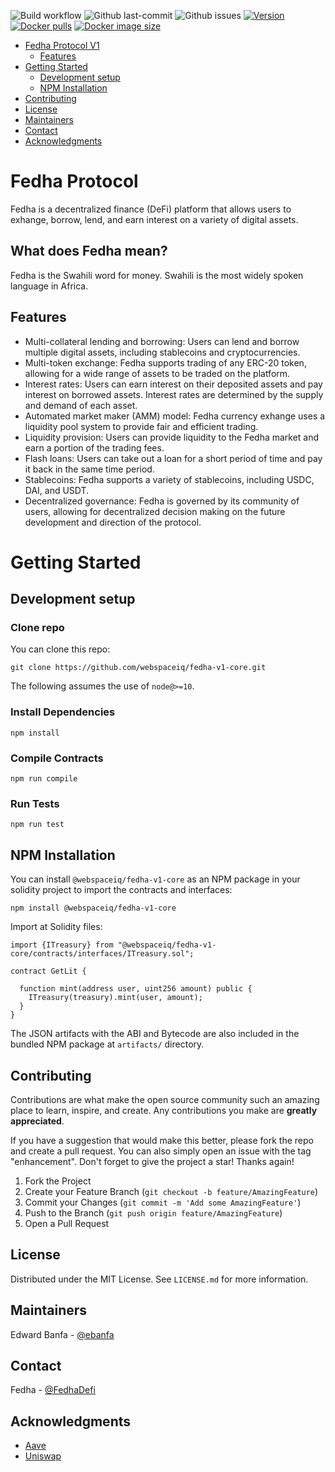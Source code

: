 <p align="center">
    
![Build workflow](https://github.com/webspaceiq/fedha-v1-core/actions/workflows/integrate.yml/badge.svg)
![Github last-commit](https://img.shields.io/github/last-commit/webspaceiq/fedha-v1-core?label=Last%20commit)
![Github issues](https://img.shields.io/github/issues/webspaceiq/fedha-v1-core?label=Issues)
[![Version](https://img.shields.io/npm/v/@webspaceiq/fedha-v1-core?label=NPM)](https://www.npmjs.com/package/@webspaceiq/fedha-v1-core)
[![Docker pulls](https://badgen.net/docker/pulls/webspaceiq/fedha-v1-core?icon=docker&label=Docker%20pulls)](https://hub.docker.com/r/webspaceiq/fedha-v1-core/)
[![Docker image size](https://badgen.net/docker/size/webspaceiq/fedha-v1-core?icon=docker&label=Image%20size)](https://hub.docker.com/r/webspaceiq/fedha-v1-core/)
</p>

<div id="top"></div>

- [Fedha Protocol V1](#fedha-protocol-v1)
  - [Features](#features)
- [Getting Started](#getting-started)
  - [Development setup](#development-setup)
  - [NPM Installation](#npm-installation)
- [Contributing](#contributing)
- [License](#license)
- [Maintainers](#maintainers)
- [Contact](#contact)
- [Acknowledgments](#acknowledgments)

<!-- FEDHA PROTOCOL V1 -->
# Fedha Protocol

Fedha is a decentralized finance (DeFi) platform that allows users to exhange, borrow, lend, and earn interest on a variety of digital assets.

## What does Fedha mean?
Fedha is the Swahili word for money. Swahili is the most widely spoken language in Africa. 

<!-- FEATURES -->
## Features

- Multi-collateral lending and borrowing: Users can lend and borrow multiple digital assets, including stablecoins and cryptocurrencies.
- Multi-token exchange: Fedha supports trading of any ERC-20 token, allowing for a wide range of assets to be traded on the platform.
- Interest rates: Users can earn interest on their deposited assets and pay interest on borrowed assets. Interest rates are determined by the supply and demand of each asset.
- Automated market maker (AMM) model: Fedha currency exhange uses a liquidity pool system to provide fair and efficient trading.
- Liquidity provision: Users can provide liquidity to the Fedha market and earn a portion of the trading fees.
- Flash loans: Users can take out a loan for a short period of time and pay it back in the same time period.
- Stablecoins: Fedha supports a variety of stablecoins, including USDC, DAI, and USDT.
- Decentralized governance: Fedha is governed by its community of users, allowing for decentralized decision making on the future development and direction of the protocol.

<!-- Getting started -->
# Getting Started
<!-- LOCAL DEVELOPMENT -->
## Development setup
### Clone repo

You can clone this repo:

`git clone https://github.com/webspaceiq/fedha-v1-core.git`

The following assumes the use of `node@>=10`.

### Install Dependencies

`npm install`

### Compile Contracts

`npm run compile`

### Run Tests

`npm run test`

<!-- NPM INSTALL -->
## NPM Installation

You can install `@webspaceiq/fedha-v1-core` as an NPM package in your solidity project to import the contracts and interfaces:

`npm install @webspaceiq/fedha-v1-core`

Import at Solidity files:

```
import {ITreasury} from "@webspaceiq/fedha-v1-core/contracts/interfaces/ITreasury.sol";

contract GetLit {

  function mint(address user, uint256 amount) public {
    ITreasury(treasury).mint(user, amount);
  }
}
```

The JSON artifacts with the ABI and Bytecode are also included in the bundled NPM package at `artifacts/` directory.

<!-- CONTRIBUTING -->
## Contributing

Contributions are what make the open source community such an amazing place to learn, inspire, and create. Any contributions you make are **greatly appreciated**.

If you have a suggestion that would make this better, please fork the repo and create a pull request. You can also simply open an issue with the tag "enhancement".
Don't forget to give the project a star! Thanks again!

1. Fork the Project
2. Create your Feature Branch (`git checkout -b feature/AmazingFeature`)
3. Commit your Changes (`git commit -m 'Add some AmazingFeature'`)
4. Push to the Branch (`git push origin feature/AmazingFeature`)
5. Open a Pull Request

<!-- LICENSE -->
## License

Distributed under the MIT License. See `LICENSE.md` for more information.

<!-- MAINTAINERS -->
## Maintainers
Edward Banfa - [@ebanfa](https://github.com/ebanfa)

<!-- CONTACT -->
## Contact
Fedha - [@FedhaDefi](https://twitter.com/FedhaDefi)

<!-- ACKNOWLEDGMENTS -->
## Acknowledgments

- [Aave](https://docs.openzeppelin.com/contracts/4.x/governance)
- [Uniswap](https://github.com/OpenZeppelin/openzeppelin-contracts/tree/master/contracts/governance)
